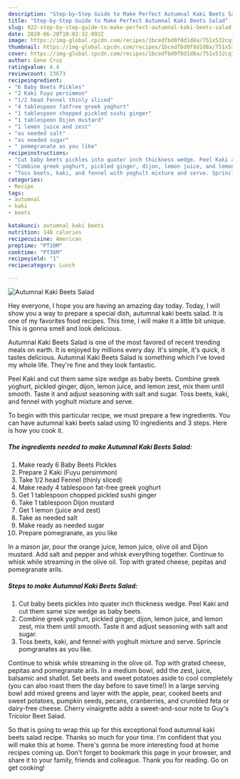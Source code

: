 ```yaml
---
description: "Step-by-Step Guide to Make Perfect Autumnal Kaki Beets Salad"
title: "Step-by-Step Guide to Make Perfect Autumnal Kaki Beets Salad"
slug: 922-step-by-step-guide-to-make-perfect-autumnal-kaki-beets-salad
date: 2020-06-20T10:02:32.092Z
image: https://img-global.cpcdn.com/recipes/1bcedfbd0f8d1d8a/751x532cq70/autumnal-kaki-beets-salad-recipe-main-photo.jpg
thumbnail: https://img-global.cpcdn.com/recipes/1bcedfbd0f8d1d8a/751x532cq70/autumnal-kaki-beets-salad-recipe-main-photo.jpg
cover: https://img-global.cpcdn.com/recipes/1bcedfbd0f8d1d8a/751x532cq70/autumnal-kaki-beets-salad-recipe-main-photo.jpg
author: Gene Cruz
ratingvalue: 4.4
reviewcount: 23673
recipeingredient:
- "6 Baby Beets Pickles"
- "2 Kaki Fuyu persimmon"
- "1/2 head Fennel thinly sliced"
- "4 tablespoon fatfree greek yoghurt"
- "1 tablespoon chopped pickled sushi ginger"
- "1 tablespoon Dijon mustard"
- "1 lemon juice and zest"
- "as needed salt"
- "as needed sugar"
- " pomegranate as you like"
recipeinstructions:
- "Cut baby beets pickles into quater inch thickness wedge. Peel Kaki and cut them same size wedge as baby beets."
- "Combine greek yoghurt, pickled ginger, dijon, lemon juice, and lemon zest, mix them until smooth. Taste it and adjust seasoning with salt and sugar."
- "Toss beets, kaki, and fennel with yoghult mixture and serve. Sprincle pomgranates as you like."
categories:
- Recipe
tags:
- autumnal
- kaki
- beets

katakunci: autumnal kaki beets 
nutrition: 148 calories
recipecuisine: American
preptime: "PT10M"
cooktime: "PT36M"
recipeyield: "1"
recipecategory: Lunch

---
```



![Autumnal Kaki Beets Salad](https://img-global.cpcdn.com/recipes/1bcedfbd0f8d1d8a/751x532cq70/autumnal-kaki-beets-salad-recipe-main-photo.jpg)

Hey everyone, I hope you are having an amazing day today. Today, I will show you a way to prepare a special dish, autumnal kaki beets salad. It is one of my favorites food recipes. This time, I will make it a little bit unique. This is gonna smell and look delicious.

Autumnal Kaki Beets Salad is one of the most favored of recent trending meals on earth. It is enjoyed by millions every day. It's simple, it's quick, it tastes delicious. Autumnal Kaki Beets Salad is something which I've loved my whole life. They're fine and they look fantastic.

Peel Kaki and cut them same size wedge as baby beets. Combine greek yoghurt, pickled ginger, dijon, lemon juice, and lemon zest, mix them until smooth. Taste it and adjust seasoning with salt and sugar. Toss beets, kaki, and fennel with yoghult mixture and serve.


To begin with this particular recipe, we must prepare a few ingredients. You can have autumnal kaki beets salad using 10 ingredients and 3 steps. Here is how you cook it.

<!--inarticleads1-->

##### The ingredients needed to make Autumnal Kaki Beets Salad:

1. Make ready 6 Baby Beets Pickles
1. Prepare 2 Kaki (Fuyu persimmon)
1. Take 1/2 head Fennel (thinly sliced)
1. Make ready 4 tablespoon fat-free greek yoghurt
1. Get 1 tablespoon chopped pickled sushi ginger
1. Take 1 tablespoon Dijon mustard
1. Get 1 lemon (juice and zest)
1. Take as needed salt
1. Make ready as needed sugar
1. Prepare  pomegranate, as you like


In a mason jar, pour the orange juice, lemon juice, olive oil and Dijon mustard. Add salt and pepper and whisk everything together. Continue to whisk while streaming in the olive oil. Top with grated cheese, pepitas and pomegranate arils. 

<!--inarticleads2-->

##### Steps to make Autumnal Kaki Beets Salad:

1. Cut baby beets pickles into quater inch thickness wedge. Peel Kaki and cut them same size wedge as baby beets.
1. Combine greek yoghurt, pickled ginger, dijon, lemon juice, and lemon zest, mix them until smooth. Taste it and adjust seasoning with salt and sugar.
1. Toss beets, kaki, and fennel with yoghult mixture and serve. Sprincle pomgranates as you like.


Continue to whisk while streaming in the olive oil. Top with grated cheese, pepitas and pomegranate arils. In a medium bowl, add the zest, juice, balsamic and shallot. Set beets and sweet potatoes aside to cool completely (you can also roast them the day before to save time!) In a large serving bowl add mixed greens and layer with the apple, pear, cooked beets and sweet potatoes, pumpkin seeds, pecans, cranberries, and crumbled feta or dairy-free cheese. Cherry vinaigrette adds a sweet-and-sour note to Guy&#39;s Tricolor Beet Salad. 

So that is going to wrap this up for this exceptional food autumnal kaki beets salad recipe. Thanks so much for your time. I'm confident that you will make this at home. There's gonna be more interesting food at home recipes coming up. Don't forget to bookmark this page in your browser, and share it to your family, friends and colleague. Thank you for reading. Go on get cooking!
